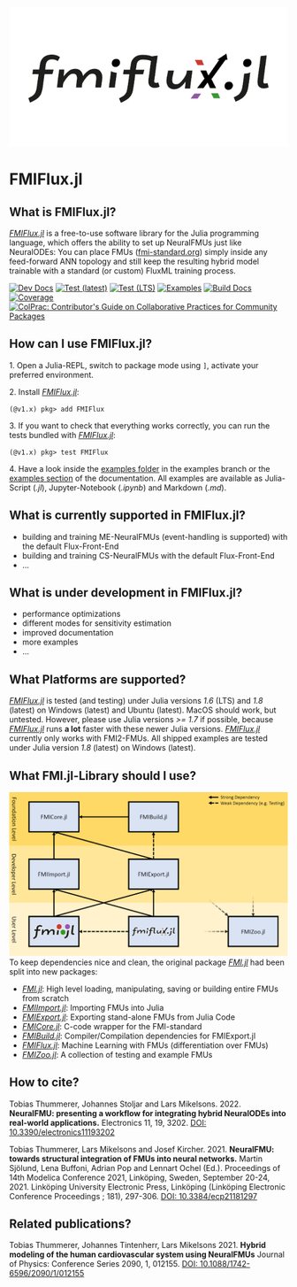 ![FMIFlux.jl Logo](https://github.com/ThummeTo/FMIFlux.jl/blob/main/logo/dark/fmifluxjl_logo_640_320.png?raw=true "FMIFlux.jl Logo")
# FMIFlux.jl

## What is FMIFlux.jl?
[*FMIFlux.jl*](https://github.com/ThummeTo/FMIFlux.jl) is a free-to-use software library for the Julia programming language, which offers the ability to set up NeuralFMUs just like NeuralODEs: You can place FMUs ([fmi-standard.org](http://fmi-standard.org/)) simply inside any feed-forward ANN topology and still keep the resulting hybrid model trainable with a standard (or custom) FluxML training process.

[![Dev Docs](https://img.shields.io/badge/docs-dev-blue.svg)](https://ThummeTo.github.io/FMIFlux.jl/dev) 
[![Test (latest)](https://github.com/ThummeTo/FMIFlux.jl/actions/workflows/Test.yml/badge.svg)](https://github.com/ThummeTo/FMIFlux.jl/actions/workflows/TestLatest.yml)
[![Test (LTS)](https://github.com/ThummeTo/FMIFlux.jl/actions/workflows/Test.yml/badge.svg)](https://github.com/ThummeTo/FMIFlux.jl/actions/workflows/TestLTS.yml)
[![Examples](https://github.com/ThummeTo/FMIFlux.jl/actions/workflows/Example.yml/badge.svg)](https://github.com/ThummeTo/FMIFlux.jl/actions/workflows/Example.yml)
[![Build Docs](https://github.com/ThummeTo/FMIFlux.jl/actions/workflows/Documentation.yml/badge.svg)](https://github.com/ThummeTo/FMIFlux.jl/actions/workflows/Documentation.yml)
[![Coverage](https://codecov.io/gh/ThummeTo/FMIFlux.jl/branch/main/graph/badge.svg)](https://codecov.io/gh/ThummeTo/FMIFlux.jl)
[![ColPrac: Contributor's Guide on Collaborative Practices for Community Packages](https://img.shields.io/badge/ColPrac-Contributor's%20Guide-blueviolet)](https://github.com/SciML/ColPrac)


## How can I use FMIFlux.jl?

1\. Open a Julia-REPL, switch to package mode using `]`, activate your preferred environment.

2\. Install  [*FMIFlux.jl*](https://github.com/ThummeTo/FMIFlux.jl):
```julia-repl
(@v1.x) pkg> add FMIFlux
```

3\. If you want to check that everything works correctly, you can run the tests bundled with [*FMIFlux.jl*](https://github.com/ThummeTo/FMIFlux.jl):
```julia-repl
(@v1.x) pkg> test FMIFlux
```

4\. Have a look inside the [examples folder](https://github.com/ThummeTo/FMIFlux.jl/tree/examples/examples) in the examples branch or the [examples section](https://thummeto.github.io/FMIFlux.jl/dev/examples/overview/) of the documentation. All examples are available as Julia-Script (*.jl*), Jupyter-Notebook (*.ipynb*) and Markdown (*.md*).

## What is currently supported in FMIFlux.jl?
- building and training ME-NeuralFMUs (event-handling is supported) with the default Flux-Front-End
- building and training CS-NeuralFMUs with the default Flux-Front-End
- ...

## What is under development in FMIFlux.jl?
- performance optimizations
- different modes for sensitivity estimation
- improved documentation
- more examples
- ...

## What Platforms are supported?
[*FMIFlux.jl*](https://github.com/ThummeTo/FMIFlux.jl) is tested (and testing) under Julia versions *1.6* (LTS) and *1.8* (latest) on Windows (latest) and Ubuntu (latest). MacOS should work, but untested.
However, please use Julia versions *>= 1.7* if possible, because [*FMIFlux.jl*](https://github.com/ThummeTo/FMIFlux.jl) runs **a lot** faster with these newer Julia versions.
[*FMIFlux.jl*](https://github.com/ThummeTo/FMIFlux.jl) currently only works with FMI2-FMUs. 
All shipped examples are tested under Julia version *1.8* (latest) on Windows (latest).

## What FMI.jl-Library should I use?
![FMI.jl Family](https://github.com/ThummeTo/FMI.jl/blob/main/docs/src/assets/FMI_JL_family.png?raw=true "FMI.jl Family")
To keep dependencies nice and clean, the original package [*FMI.jl*](https://github.com/ThummeTo/FMI.jl) had been split into new packages:
- [*FMI.jl*](https://github.com/ThummeTo/FMI.jl): High level loading, manipulating, saving or building entire FMUs from scratch
- [*FMIImport.jl*](https://github.com/ThummeTo/FMIImport.jl): Importing FMUs into Julia
- [*FMIExport.jl*](https://github.com/ThummeTo/FMIExport.jl): Exporting stand-alone FMUs from Julia Code
- [*FMICore.jl*](https://github.com/ThummeTo/FMICore.jl): C-code wrapper for the FMI-standard
- [*FMIBuild.jl*](https://github.com/ThummeTo/FMIBuild.jl): Compiler/Compilation dependencies for FMIExport.jl
- [*FMIFlux.jl*](https://github.com/ThummeTo/FMIFlux.jl): Machine Learning with FMUs (differentiation over FMUs)
- [*FMIZoo.jl*](https://github.com/ThummeTo/FMIZoo.jl): A collection of testing and example FMUs

## How to cite?
Tobias Thummerer, Johannes Stoljar and Lars Mikelsons. 2022. **NeuralFMU: presenting a workflow for integrating hybrid NeuralODEs into real-world applications.** Electronics 11, 19, 3202. [DOI: 10.3390/electronics11193202](https://doi.org/10.3390/electronics11193202)

Tobias Thummerer, Lars Mikelsons and Josef Kircher. 2021. **NeuralFMU: towards structural integration of FMUs into neural networks.** Martin Sjölund, Lena Buffoni, Adrian Pop and Lennart Ochel (Ed.). Proceedings of 14th Modelica Conference 2021, Linköping, Sweden, September 20-24, 2021. Linköping University Electronic Press, Linköping (Linköping Electronic Conference Proceedings ; 181), 297-306. [DOI: 10.3384/ecp21181297](https://doi.org/10.3384/ecp21181297)

## Related publications?
Tobias Thummerer, Johannes Tintenherr, Lars Mikelsons 2021. **Hybrid modeling of the human cardiovascular system using NeuralFMUs** Journal of Physics: Conference Series 2090, 1, 012155. [DOI: 10.1088/1742-6596/2090/1/012155](https://doi.org/10.1088/1742-6596/2090/1/012155)